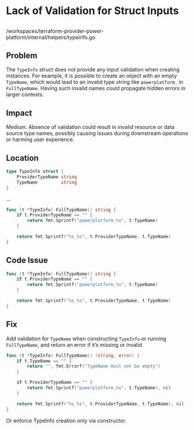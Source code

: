 # Lack of Validation for Struct Inputs

##

/workspaces/terraform-provider-power-platform/internal/helpers/typeinfo.go

## Problem

The `TypeInfo` struct does not provide any input validation when creating instances. For example, it is possible to create an object with an empty `TypeName`, which would lead to an invalid type string like `powerplatform_` in `FullTypeName`. Having such invalid names could propagate hidden errors in larger contexts.

## Impact

Medium. Absence of validation could result in invalid resource or data source type names, possibly causing issues during downstream operations or harming user experience.

## Location

```go
type TypeInfo struct {
	ProviderTypeName string
	TypeName         string
}
```
...
```go
func (t *TypeInfo) FullTypeName() string {
	if t.ProviderTypeName == "" {
		return fmt.Sprintf("powerplatform_%s", t.TypeName)
	}

	return fmt.Sprintf("%s_%s", t.ProviderTypeName, t.TypeName)
}
```

## Code Issue

```go
func (t *TypeInfo) FullTypeName() string {
	if t.ProviderTypeName == "" {
		return fmt.Sprintf("powerplatform_%s", t.TypeName)
	}

	return fmt.Sprintf("%s_%s", t.ProviderTypeName, t.TypeName)
}
```

## Fix

Add validation for `TypeName` when constructing `TypeInfo` or running `FullTypeName`, and return an error if it’s missing or invalid.

```go
func (t *TypeInfo) FullTypeName() (string, error) {
	if t.TypeName == "" {
		return "", fmt.Errorf("TypeName must not be empty")
	}

	if t.ProviderTypeName == "" {
		return fmt.Sprintf("powerplatform_%s", t.TypeName), nil
	}

	return fmt.Sprintf("%s_%s", t.ProviderTypeName, t.TypeName), nil
}
```
Or enforce TypeInfo creation only via constructor.
